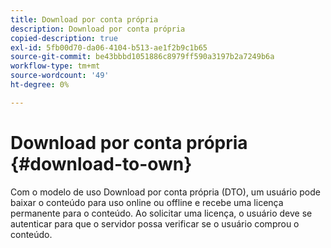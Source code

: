 ```yaml
---
title: Download por conta própria
description: Download por conta própria
copied-description: true
exl-id: 5fb00d70-da06-4104-b513-ae1f2b9c1b65
source-git-commit: be43bbbd1051886c8979ff590a3197b2a7249b6a
workflow-type: tm+mt
source-wordcount: '49'
ht-degree: 0%

---
```


# Download por conta própria {#download-to-own}

Com o modelo de uso Download por conta própria (DTO), um usuário pode baixar o conteúdo para uso online ou offline e recebe uma licença permanente para o conteúdo. Ao solicitar uma licença, o usuário deve se autenticar para que o servidor possa verificar se o usuário comprou o conteúdo.
